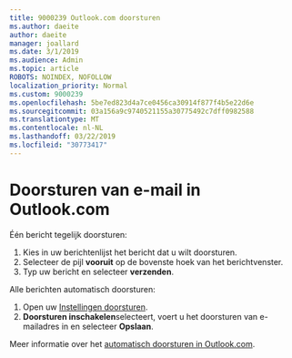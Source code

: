 ```yaml
---
title: 9000239 Outlook.com doorsturen
ms.author: daeite
author: daeite
manager: joallard
ms.date: 3/1/2019
ms.audience: Admin
ms.topic: article
ROBOTS: NOINDEX, NOFOLLOW
localization_priority: Normal
ms.custom: 9000239
ms.openlocfilehash: 5be7ed823d4a7ce0456ca30914f877f4b5e22d6e
ms.sourcegitcommit: 03a156a9c9740521155a30775492c7dff0982588
ms.translationtype: MT
ms.contentlocale: nl-NL
ms.lasthandoff: 03/22/2019
ms.locfileid: "30773417"
---
```

# <a name="forwarding-email-in-outlookcom"></a>Doorsturen van e-mail in Outlook.com

Één bericht tegelijk doorsturen:

1. Kies in uw berichtenlijst het bericht dat u wilt doorsturen.
2. Selecteer de pijl **vooruit** op de bovenste hoek van het berichtvenster.
3. Typ uw bericht en selecteer **verzenden**.

Alle berichten automatisch doorsturen:

1. Open uw [Instellingen doorsturen](https://outlook.live.com/mail/options/mail/forwarding/forwardingOption).
2. **Doorsturen inschakelen**selecteert, voert u het doorsturen van e-mailadres in en selecteer **Opslaan**.

Meer informatie over het [automatisch doorsturen in Outlook.com](https://support.office.com/article/6246987c-6c8f-4144-b255-14fc07007dad).